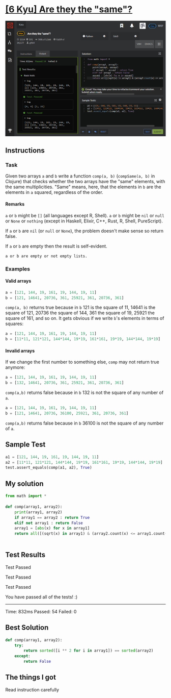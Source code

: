 # [[6 Kyu] Are they the "same"?](https://www.codewars.com/kata/550498447451fbbd7600041c/train/python)

![image](./Problem.png)


## Instructions

### Task

Given two arrays `a` and `b` write a function `comp(a, b)` (`compSame(a, b)` in Clojure) that checks whether the two arrays have the "same" elements, with the same multiplicities. "Same" means, here, that the elements in `b` are the elements in `a` squared, regardless of the order.

#### Remarks

`a` or `b` might be `[]` (all languages except R, Shell). `a` or `b` might be `nil` or `null` or `None` or `nothing` (except in Haskell, Elixir, C++, Rust, R, Shell, PureScript).

If `a` or `b` are `nil` (or `null` or `None`), the problem doesn't make sense so return false.

If `a` or `b` are empty then the result is self-evident.

```racket
a or b are empty or not empty lists.
```

### Examples

#### Valid arrays

```python
a = [121, 144, 19, 161, 19, 144, 19, 11]  
b = [121, 14641, 20736, 361, 25921, 361, 20736, 361]
```

`comp(a, b)` returns true because in `b` 121 is the square of 11, 14641 is the square of 121, 20736 the square of 144, 361 the square of 19, 25921 the square of 161, and so on. It gets obvious if we write `b`'s elements in terms of squares:

```python
a = [121, 144, 19, 161, 19, 144, 19, 11] 
b = [11*11, 121*121, 144*144, 19*19, 161*161, 19*19, 144*144, 19*19]
```

#### Invalid arrays

If we change the first number to something else, `comp` may not return true anymore:

```python
a = [121, 144, 19, 161, 19, 144, 19, 11]  
b = [132, 14641, 20736, 361, 25921, 361, 20736, 361]
```

`comp(a,b)` returns false because in `b` 132 is not the square of any number of `a`.

```python
a = [121, 144, 19, 161, 19, 144, 19, 11]  
b = [121, 14641, 20736, 36100, 25921, 361, 20736, 361]
```

`comp(a,b)` returns false because in `b` 36100 is not the square of any number of `a`.



## Sample Test

```python
a1 = [121, 144, 19, 161, 19, 144, 19, 11]
a2 = [11*11, 121*121, 144*144, 19*19, 161*161, 19*19, 144*144, 19*19]
test.assert_equals(comp(a1, a2), True)
```



## My solution

```python
from math import *

def comp(array1, array2):
    print(array1, array2)
    if array1 == array2 : return True
    elif not array1 : return False
    array1 = [abs(x) for x in array1]
    return all([(sqrt(x) in array1) & (array2.count(x) <= array1.count(sqrt(x))) for x in array2])
	
```



## Test Results

Test Passed

Test Passed

Test Passed

You have passed all of the tests! :)

---------

Time: 832ms Passed: 54 Failed: 0



## Best Solution

```python
def comp(array1, array2):
    try:
        return sorted([i ** 2 for i in array1]) == sorted(array2)
    except:
        return False
```



## The things I got

Read instruction carefully